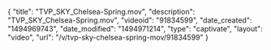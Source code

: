 {
    "title": "TVP_SKY_Chelsea-Spring.mov",
    "description": "TVP_SKY_Chelsea-Spring.mov",
    "videoid": "91834599",
    "date_created": "1494969743",
    "date_modified": "1494971214",
    "type": "captivate",
    "layout": "video",
    "url": "\/v\/tvp-sky-chelsea-spring-mov\/91834599"
}